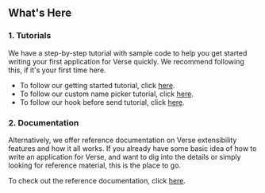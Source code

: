 ## What's Here
### 1. Tutorials
We have a step-by-step tutorial with sample code to help you get started writing your first application for Verse quickly. We recommend following this, if it's your first time here.

* To follow our getting started tutorial, click [here][1].
* To follow our custom name picker tutorial, click [here][2].
* To follow our hook before send tutorial, click [here][3].

### 2. Documentation
Alternatively, we offer reference documentation on Verse extensibility features and how it all works. If you already have some basic idea of how to write an application for Verse, and want to dig into the details or simply looking for reference material, this is the place to go.

To check out the reference documentation, click [here][4].


[1]: https://ibmverse.github.io/verse-developer/tutorials/tutorial_verse_developer.html
[2]: https://ibmverse.github.io/verse-developer/tutorials/tutorial_custom_name_picker.html
[3]: https://ibmverse.github.io/verse-developer/tutorials/tutorial_hook_before_send.html
[4]: https://ibmverse.github.io/verse-developer/reference/reference.html
